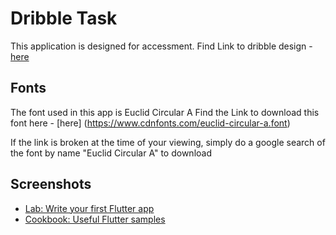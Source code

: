 # Dribble Task

This application is designed for accessment. Find Link to dribble design - [here](https://dribbble.com/shots/23780608-Real-Estate-App)

## Fonts
The font used in this app is Euclid Circular A
Find the Link to download this font here - [here] (https://www.cdnfonts.com/euclid-circular-a.font)

If the link is broken at the time of your viewing, simply do a google search of the font by name "Euclid Circular A" to download

## Screenshots

- [Lab: Write your first Flutter app](https://docs.flutter.dev/get-started/codelab)
- [Cookbook: Useful Flutter samples](https://docs.flutter.dev/cookbook)